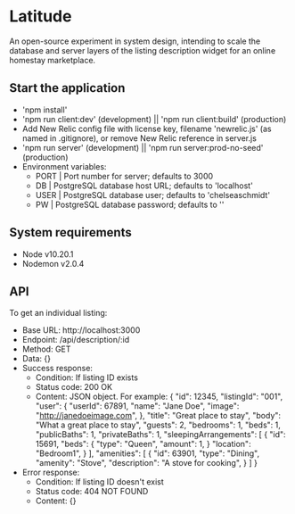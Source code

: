 # Latitude
An open-source experiment in system design, intending to scale the database and server layers of the listing description widget for an online homestay marketplace.

## Start the application
 - 'npm install'
 - 'npm run client:dev' (development) || 'npm run client:build' (production)
 - Add New Relic config file with license key, filename 'newrelic.js' (as named in .gitignore), or remove New Relic reference in server.js
 - 'npm run server' (development) || 'npm run server:prod-no-seed' (production)
  - Environment variables:
    - PORT | Port number for server; defaults to 3000
    - DB | PostgreSQL database host URL; defaults to 'localhost'
    - USER | PostgreSQL database user; defaults to 'chelseaschmidt'
    - PW | PostgreSQL database password; defaults to ''

## System requirements
 - Node v10.20.1
 - Nodemon v2.0.4

## API

To get an individual listing:
  - Base URL: http://localhost:3000
  - Endpoint: /api/description/:id
  - Method: GET
  - Data: {}
  - Success response:
    - Condition: If listing ID exists
    - Status code: 200 OK
    - Content: JSON object. For example:
        {
          "id": 12345,
          "listingId": "001",
          "user": {
            "userId": 67891,
            "name": "Jane Doe",
            "image": "http://janedoeimage.com",
          },
          "title": "Great place to stay",
          "body": "What a great place to stay",
          "guests": 2,
          "bedrooms": 1,
          "beds": 1,
          "publicBaths": 1,
          "privateBaths": 1,
          "sleepingArrangements": [
            {
              "id": 15691,
              "beds": {
                "type": "Queen",
                "amount": 1,
              }
              "location": "Bedroom1",
            }
          ],
          "amenities": [
            {
              "id": 63901,
              "type": "Dining",
              "amenity": "Stove",
              "description": "A stove for cooking",
            }
          ]
        }
  - Error response:
    - Condition: If listing ID doesn't exist
    - Status code: 404 NOT FOUND
    - Content: {}